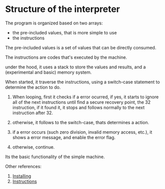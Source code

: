 # Structure of the interpreter
The program is organized based on two arrays:
  - the pre-included values, that is more simple to use
  - the instructions

 The pre-included values is a set of values that can be directly consumed.
 
 The instructions are codes that's executed by the machine.

 under the hood, it uses a stack to store the values and results, and a (experimental and basic) memory system.

When started, it traverse the instructions, using a switch-case statement to determine the action to do.

1. When looping, first it checks if a error ocurred, if yes, it starts to ignore all of the next instructions until find a secure recovery point, the 32 instruction, if it found it, it stops and follows normally to the next instruction after 32.

2. otherwise, it follows to the switch-case, thats determines a action.

3. if a error occurs (such zero division, invalid memory access, etc.), it shows a error message, and enable the error flag.

4. otherwise, continue.

Its the basic functionality of the simple machine.

Other references:
1. [Installing](./installing.md)  
2. [Instructions](./instructions.md)

